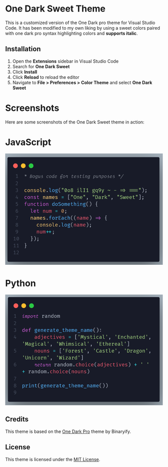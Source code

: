 # One Dark Sweet Theme

This is a customized version of the One Dark pro theme for Visual Studio Code. It has been modified to my own liking by using a sweet colors paired with one dark pro syntax highlighting colors and **supports italic**.

## Installation

1. Open the **Extensions** sidebar in Visual Studio Code
2. Search for **One Dark Sweet**
3. Click **Install**
4. Click **Reload** to reload the editor
5. Navigate to **File > Preferences > Color Theme** and select **One Dark Sweet**

# Screenshots

Here are some screenshots of the One Dark Sweet theme in action:

# JavaScript

![Javascript](/Screenshots/Javascript.png)

# Python

![python](/Screenshots/python.png)

## Credits

This theme is based on the [One Dark Pro](https://github.com/Binaryify/OneDark-Pro) theme by Binaryify.

## License

This theme is licensed under the [MIT License](LICENSE).
